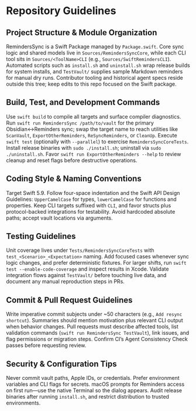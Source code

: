 # Repository Guidelines

## Project Structure & Module Organization
RemindersSync is a Swift Package managed by `Package.swift`. Core sync logic and shared models live in `Sources/RemindersSyncCore`, while each CLI tool sits in `Sources/<ToolName>CLI` (e.g., `Sources/SwiftRemindersCLI`). Automated scripts such as `install.sh` and `uninstall.sh` wrap release builds for system installs, and `TestVault/` supplies sample Markdown reminders for manual dry runs. Contributor tooling and historical agent specs reside outside this tree; keep edits to this repo focused on the Swift package.

## Build, Test, and Development Commands
Use `swift build` to compile all targets and surface compiler diagnostics. Run `swift run RemindersSync /path/to/vault` for the primary Obsidian↔︎Reminders sync; swap the target name to reach utilities like `ScanVault`, `ExportOtherReminders`, `ReSyncReminders`, or `CleanUp`. Execute `swift test` (optionally with `--parallel`) to exercise `RemindersSyncCoreTests`. Install release binaries with `sudo ./install.sh`; uninstall via `sudo ./uninstall.sh`. Favor `swift run ExportOtherReminders --help` to review cleanup and reset flags before destructive operations.

## Coding Style & Naming Conventions
Target Swift 5.9. Follow four-space indentation and the Swift API Design Guidelines: `UpperCamelCase` for types, `lowerCamelCase` for functions and properties. Keep CLI targets suffixed with `CLI`, and favor structs plus protocol-backed integrations for testability. Avoid hardcoded absolute paths; accept vault locations via arguments.

## Testing Guidelines
Unit coverage lives under `Tests/RemindersSyncCoreTests` with `test_<Scenario>_<Expectation>` naming. Add focused cases whenever sync logic changes, and prefer deterministic fixtures. For larger shifts, run `swift test --enable-code-coverage` and inspect results in Xcode. Validate integration flows against `TestVault/` before touching live data, and document any manual reproduction steps in PRs.

## Commit & Pull Request Guidelines
Write imperative commit subjects under ~50 characters (e.g., `Add resync shortcut`). Summaries should mention motivation plus relevant CLI output when behavior changes. Pull requests must describe affected tools, list validation commands (`swift run RemindersSync TestVault`), link issues, and flag permissions or migration steps. Confirm CI’s Agent Consistency Check passes before requesting review.

## Security & Configuration Tips
Never commit vault paths, Apple IDs, or credentials. Prefer environment variables and CLI flags for secrets. macOS prompts for Reminders access on first run—use the native Terminal so the dialog appears. Audit release binaries after running `install.sh`, and restrict distribution to trusted environments.
